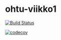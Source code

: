 # ohtu-viikko1

[![Build Status](https://travis-ci.org/JuhQ/ohtu-viikko1.svg?branch=master)](https://travis-ci.org/JuhQ/ohtu-viikko1)

[![codecov](https://codecov.io/gh/JuhQ/ohtu-viikko1/branch/master/graph/badge.svg)](https://codecov.io/gh/JuhQ/ohtu-viikko1)
